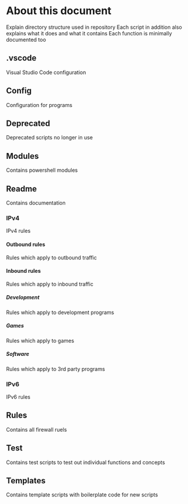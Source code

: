 
# About this document
Explain directory structure used in repository
Each script in addition also explains what it does and what it contains
Each function is minimally documented too

## .vscode
Visual Studio Code configuration

## Config
Configuration for programs

## Deprecated
Deprecated scripts no longer in use

## Modules
Contains powershell modules

## Readme
Contains documentation

### IPv4
IPv4 rules

#### Outbound rules
Rules which apply to outbound traffic

#### Inbound rules
Rules which apply to inbound traffic

##### Development
Rules which apply to development programs

##### Games
Rules which apply to games

##### Software
Rules which apply to 3rd party programs

### IPv6
IPv6 rules

## Rules
Contains all firewall ruels

## Test
Contains test scripts to test out individual functions and concepts

## Templates
Contains template scripts with boilerplate code for new scripts
